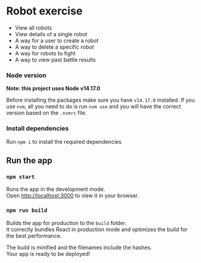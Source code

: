 # Robot exercise

- View all robots
- View details of a single robot
- A way for a user to create a robot
- A way to delete a specific robot
- A way for robots to fight
- A way to view past battle results

### Node version

**Note: this project uses Node v14.17.0**

Before installing the packages make sure you have `v14.17.0` installed. If you use `nvm`, all you need to do is run
`nvm use` and you will have the correct version based on the `.nvmrc` file.

### Install dependencies

Run `npm i` to install the required dependencies

## Run the app

### `npm start`

Runs the app in the development mode.\
Open [http://localhost:3000](http://localhost:3000) to view it in your browser.

### `npm run build`

Builds the app for production to the `build` folder.\
It correctly bundles React in production mode and optimizes the build for the best performance.

The build is minified and the filenames include the hashes.\
Your app is ready to be deployed!
